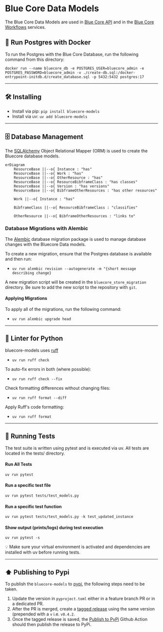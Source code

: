 # Blue Core Data Models
The Blue Core Data Models are used in [Blue Core API](https://github.com/blue-core-lod/bluecore_api) 
and in the [Blue Core Workflows](https://github.com/blue-core-lod/bluecore-workflows) services.  

## 🐳 Run Postgres with Docker
To run the Postgres with the Blue Core Database, run the following command from this directory:

`docker run --name bluecore_db -e POSTGRES_USER=bluecore_admin -e POSTGRES_PASSWORD=bluecore_admin -v ./create-db.sql:/docker-entrypoint-initdb.d/create_database.sql -p 5432:5432 postgres:17`

---

## 🛠️ Installing
- Install via pip: `pip install bluecore-models`
- Install via uv: `uv add bluecore-models`

---

## 🗄️ Database Management
The [SQLAlchemy](https://www.sqlalchemy.org/) Object Relational Mapper (ORM) is used to create
the Bluecore database models. 

```mermaid
erDiagram
    ResourceBase ||--o{ Instance : "has"
    ResourceBase ||--o{ Work : "has"
    ResourceBase ||--o{ OtherResource : "has"
    ResourceBase ||--o{ ResourceBibframeClass : "has classes"
    ResourceBase ||--o{ Version : "has versions"
    ResourceBase ||--o{ BibframeOtherResources : "has other resources"

    Work ||--o{ Instance : "has"
    
    BibframeClass ||--o{ ResourceBibframeClass : "classifies"
    
    OtherResource ||--o{ BibframeOtherResources : "links to"
```

### Database Migrations with Alembic
The [Alembic](https://alembic.sqlalchemy.org/en/latest/) database migration package is used
to manage database changes with the Bluecore Data models.

To create a new migration, ensure that the Postgres database is available and then run:
- `uv run alembic revision --autogenerate -m "{short message describing change}`

A new migration script will be created in the `bluecore_store_migration` directory. Be sure
to add the new script to the repository with `git`.

#### Applying Migrations
To apply all of the migrations, run the following command:
- `uv run alembic upgrade head`

---

## 🧹 Linter for Python 
bluecore-models uses [ruff](https://docs.astral.sh/ruff/)
- `uv run ruff check`

To auto-fix errors in both (where possible):
- `uv run ruff check --fix`

Check formatting differences without changing files:
- `uv run ruff format --diff`

Apply Ruff's code formatting:
- `uv run ruff format`

---

## 🧪 Running Tests
The test suite is written using pytest and is executed via uv.
All tests are located in the tests/ directory.

#### Run All Tests
`uv run pytest`

#### Run a specific test file
`uv run pytest tests/test_models.py`

#### Run a specific test function
`uv run pytest tests/test_models.py -k test_updated_instance`

#### Show output (prints/logs) during test execution
`uv run pytest -s`

💡 Make sure your virtual environment is activated and dependencies are installed with uv before running tests.

---

## ⬆️ Publishing to Pypi
To publish the `bluecore-models` to [pypi](https://pypi.org/project/bluecore-models/), the
following steps need to be taken. 

1. Update the version in `pyproject.toml` either in a feature branch PR or in a
   dedicated PR.
2. After the PR is merged, create a [tagged release](https://github.com/blue-core-lod/bluecore-models/releases) 
   using the same version (prepended with a `v` i.e. `v0.4.2`.
3. Once the tagged release is saved, the [Publish to PyPi](https://github.com/blue-core-lod/bluecore-models/actions/workflows/publish.yml)
   Github Action should then publish the release to PyPi. 
